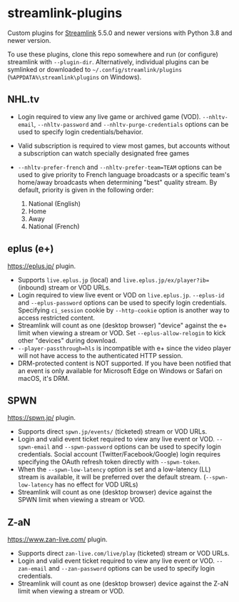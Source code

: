 # streamlink-plugins

Custom plugins for [Streamlink](https://github.com/streamlink/streamlink) 5.5.0 and newer versions with Python 3.8 and newer version.

To use these plugins, clone this repo somewhere and run (or configure) streamlink with `--plugin-dir`.
Alternatively, individual plugins can be symlinked or downloaded to `~/.config/streamlink/plugins`
(`%APPDATA%\streamlink\plugins` on Windows).

## NHL.tv

- Login required to view any live game or archived game (VOD).
  `--nhltv-email`, `--nhltv-password` and `--nhltv-purge-credentials` options can be used to specify login credentials/behavior.
- Valid subscription is required to view most games, but accounts without a subscription can watch specially designated free games
- `--nhltv-prefer-french` and `--nhltv-prefer-team=TEAM` options can be used to give priority to French language broadcasts or a specific team's home/away broadcasts when determining "best" quality stream.
  By default, priority is given in the following order:

    1. National (English)
    2. Home
    3. Away
    4. National (French)

## eplus (e+)

https://eplus.jp/ plugin.

- Supports `live.eplus.jp` (local) and `live.eplus.jp/ex/player?ib=` (inbound)
  stream or VOD URLs.
- Login required to view live event or VOD on `live.eplus.jp`. `--eplus-id`
  and `--eplus-password` options can be used to specify login credentials.
  Specifying `ci_session` cookie by `--http-cookie` option is another way to
  access restricted content.
- Streamlink will count as one (desktop browser) "device" against the e+ limit
  when viewing a stream or VOD. Set `--eplus-allow-relogin` to kick other
  "devices" during download.
- `--player-passthrough=hls` is incompatible with e+ since the video player
  will not have access to the authenticated HTTP session.
- DRM-protected content is NOT supported. If you have been notified that an
  event is only available for Microsoft Edge on Windows or Safari on macOS,
  it's DRM.

## SPWN

https://spwn.jp/ plugin.

- Supports direct `spwn.jp/events/` (ticketed) stream or VOD URLs.
- Login and valid event ticket required to view any live event or VOD.
  `--spwn-email` and `--spwn-password` options can be used to specify login
  credentials. Social account (Twitter/Facebook/Google) login requires
  specifying the OAuth refresh token directly with `--spwn-token`.
- When the `--spwn-low-latency` option is set and a low-latency (LL) stream is
  available, it will be preferred over the default stream.
  (`--spwn-low-latency` has no effect for VOD URLs)
- Streamlink will count as one (desktop browser) device against the SPWN limit
  when viewing a stream or VOD.

## Z-aN

https://www.zan-live.com/ plugin.

- Supports direct `zan-live.com/live/play` (ticketed) stream or VOD URLs.
- Login and valid event ticket required to view any live event or VOD.
  `--zan-email` and `--zan-password` options can be used to specify login
  credentials.
- Streamlink will count as one (desktop browser) device against the Z-aN limit
  when viewing a stream or VOD.
